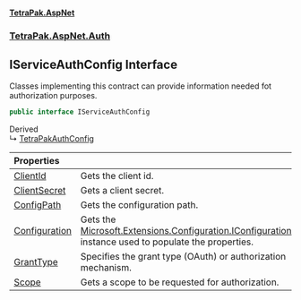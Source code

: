 #### [TetraPak.AspNet](index.md 'index')
### [TetraPak.AspNet.Auth](TetraPak_AspNet_Auth.md 'TetraPak.AspNet.Auth')
## IServiceAuthConfig Interface
Classes implementing this contract can provide information needed fot authorization purposes.   
```csharp
public interface IServiceAuthConfig
```

Derived  
&#8627; [TetraPakAuthConfig](TetraPak_AspNet_Auth_TetraPakAuthConfig.md 'TetraPak.AspNet.Auth.TetraPakAuthConfig')  

| Properties | |
| :--- | :--- |
| [ClientId](TetraPak_AspNet_Auth_IServiceAuthConfig_ClientId.md 'TetraPak.AspNet.Auth.IServiceAuthConfig.ClientId') | Gets the client id.<br/> |
| [ClientSecret](TetraPak_AspNet_Auth_IServiceAuthConfig_ClientSecret.md 'TetraPak.AspNet.Auth.IServiceAuthConfig.ClientSecret') | Gets a client secret.<br/> |
| [ConfigPath](TetraPak_AspNet_Auth_IServiceAuthConfig_ConfigPath.md 'TetraPak.AspNet.Auth.IServiceAuthConfig.ConfigPath') | Gets the configuration path.<br/> |
| [Configuration](TetraPak_AspNet_Auth_IServiceAuthConfig_Configuration.md 'TetraPak.AspNet.Auth.IServiceAuthConfig.Configuration') | Gets the [Microsoft.Extensions.Configuration.IConfiguration](https://docs.microsoft.com/en-us/dotnet/api/Microsoft.Extensions.Configuration.IConfiguration 'Microsoft.Extensions.Configuration.IConfiguration') instance used to populate the properties.<br/> |
| [GrantType](TetraPak_AspNet_Auth_IServiceAuthConfig_GrantType.md 'TetraPak.AspNet.Auth.IServiceAuthConfig.GrantType') | Specifies the grant type (OAuth) or authorization mechanism. <br/> |
| [Scope](TetraPak_AspNet_Auth_IServiceAuthConfig_Scope.md 'TetraPak.AspNet.Auth.IServiceAuthConfig.Scope') | Gets a scope to be requested for authorization.<br/> |
